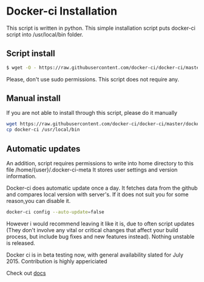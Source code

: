 # Docker-ci Installation


This script is written in python. This simple installation script puts docker-ci script into /usr/local/bin
folder. 

## Script install

```bash
$ wget -O - https://raw.githubusercontent.com/docker-ci/docker-ci/master/install.sh | bash
```

Please, don't use sudo permissions. This script does not require any. 

## Manual install

If you are not able to install through this script, please do it manually 

```bash
wget https://raw.githubusercontent.com/docker-ci/docker-ci/master/docker-ci
cp docker-ci /usr/local/bin
```

## Automatic updates

An addition, script requires permissions to write into home directory to this file /home/{user}/.docker-ci-meta
It stores user settings and version information.

Docker-ci does automatic update once a day. It fetches data from the github and compares local version with server's. If it does not suit you for some reason,you can disable it.

```bash
docker-ci config --auto-update=false
```

However i would recommend leaving it like it is,  due to often script updates (They don't involve any vital or critical changes that affect your build process, but include bug fixes and new features instead). Nothing unstable is released.

Docker ci is in beta testing now, with general availability slated for July 2015.
Contribution is highly appericiated

Check out [docs](http://docker-ci.org/docs)
